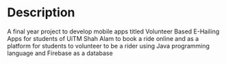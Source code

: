 # Description
A final year project to develop mobile apps titled Volunteer Based E-Hailing Apps for students
of UiTM Shah Alam to book a ride online and as a platform for students to volunteer to be a
rider using Java programming language and Firebase as a database
